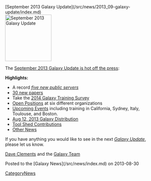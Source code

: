<div class='newsItemHeader'>[September 2013 Galaxy Update](/src/news/2013_09-galaxy-update/index.md)</div>

<div class='right'><a href='/src/galaxy-updates/2013_09/index.md'><img src="/src/images/logos/GalaxyUpdate200.png" alt="September 2013 Galaxy Update" width=150 /></a></div>

The [September 2013 Galaxy Update is hot off the press](/src/galaxy-updates/2013_09/index.md):

**Highlights:**
* A record *[five new public servers](/src/galaxy-updates/2013_09/index.md#new-public-servers)*
* [30 new papers](/src/galaxy-updates/2013_09/index.md#new-papers)
* Take the [2014 Galaxy Training Survey](/src/galaxy-updates/2013_09/index.md#2014-galaxy-training-survey)
* [Open Positions](/src/galaxy-updates/2013_09/index.md#whos-hiring) at six different organizations
* [Upcoming Events](/src/galaxy-updates/2013_09/index.md#events) including training in California, Sydney, Italy, Toulouse, and Boston.
* [Aug 12, 2013 Galaxy Distribution](/src/galaxy-updates/2013_09/index.md#aug-12-2013-galaxy-distribution)
* [Tool Shed Contributions](/src/galaxy-updates/2013_09/index.md#tool-shed-contributions)
* [Other News](/src/galaxy-updates/2013_09/index.md#other-news)

If you have anything you would like to see in the next *[Galaxy Update](/src/galaxy-updates/index.md)*, please let us know.

[Dave Clements](/src/dave-clements/index.md) and the [Galaxy Team](/src/galaxy-team/index.md)

<div class='newsItemFooter'>Posted to the [Galaxy News](/src/news/index.md) on 2013-08-30 </div>

[CategoryNews](/src/category-news/index.md)
